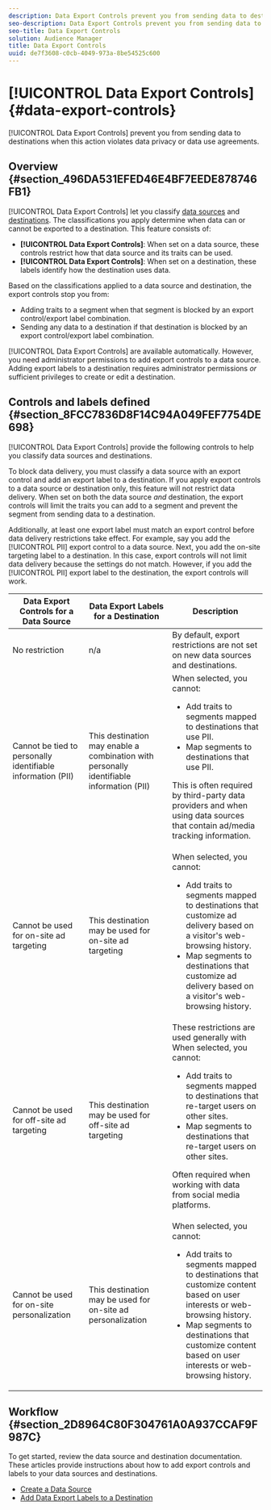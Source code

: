 ```yaml
---
description: Data Export Controls prevent you from sending data to destinations when this action violates data privacy or data use agreements.
seo-description: Data Export Controls prevent you from sending data to destinations when this action violates data privacy or data use agreements.
seo-title: Data Export Controls
solution: Audience Manager
title: Data Export Controls
uuid: de7f3608-c0cb-4049-973a-8be54525c600
---
```


# [!UICONTROL Data Export Controls] {#data-export-controls}

[!UICONTROL Data Export Controls] prevent you from sending data to destinations when this action violates data privacy or data use agreements.

## Overview {#section_496DA531EFED46E4BF7EEDE878746FB1}

[!UICONTROL Data Export Controls] let you classify [data sources](../features/datasources-list-and-settings.md#data-sources-list-and-settings) and [destinations](../features/destinations/destinations.md#concept_5BDA346C376C4B719EA394108AB2735A). The classifications you apply determine when data can or cannot be exported to a destination. This feature consists of:

* **[!UICONTROL Data Export Controls]**: When set on a data source, these controls restrict how that data source and its traits can be used.
* **[!UICONTROL Data Export Controls]**: When set on a destination, these labels identify how the destination uses data.

Based on the classifications applied to a data source and destination, the export controls stop you from:

* Adding traits to a segment when that segment is blocked by an export control/export label combination.
* Sending any data to a destination if that destination is blocked by an export control/export label combination.

[!UICONTROL Data Export Controls] are available automatically. However, you need administrator permissions to add export controls to a data source. Adding export labels to a destination requires administrator permissions *or* sufficient privileges to create or edit a destination.

## Controls and labels defined {#section_8FCC7836D8F14C94A049FEF7754DE698}

[!UICONTROL Data Export Controls] provide the following controls to help you classify data sources and destinations.

To block data delivery, you must classify a data source with an export control and add an export label to a destination. If you apply export controls to a data source or destination only, this feature will not restrict data delivery. When set on both the data source *and* destination, the export controls will limit the traits you can add to a segment and prevent the segment from sending data to a destination.

Additionally, at least one export label must match an export control before data delivery restrictions take effect. For example, say you add the [!UICONTROL PII] export control to a data source. Next, you add the on-site targeting label to a destination. In this case, export controls will not limit data delivery because the settings do not match. However, if you add the [!UICONTROL PII] export label to the destination, the export controls will work.

<table id="table_7D1F0270B5604A82B96A13CC49C937C0"> 
 <thead> 
  <tr> 
   <th colname="col1" class="entry"> Data Export Controls for a Data Source </th> 
   <th colname="col2" class="entry"> Data Export Labels for a Destination </th> 
   <th colname="col3" class="entry"> Description </th> 
  </tr> 
 </thead>
 <tbody> 
  <tr> 
   <td colname="col1"> <span class="uicontrol"> No restriction</span> </td> 
   <td colname="col2"> n/a </td> 
   <td colname="col3"> By default, export restrictions are not set on new data sources and destinations. </td> 
  </tr> 
  <tr> 
   <td colname="col1"> <span class="uicontrol"> Cannot be tied to personally identifiable information</span> (PII) </td> 
   <td colname="col2"> <span class="uicontrol"> This destination may enable a combination with personally identifiable information (PII)</span> </td> 
   <td colname="col3">When selected, you cannot: 
    <ul id="ul_0D5A4D0373374217A4BACDFC3BB2F79D"> 
     <li id="li_C32FC26C6E814412A1C73B840E81BB68">Add traits to segments mapped to destinations that use PII. </li> 
     <li id="li_BF4FD10807AF4E109CEA22FBD3F6F9B3">Map segments to destinations that use PII. </li> 
    </ul> <p>This is often required by third-party data providers and when using data sources that contain ad/media tracking information. </p> </td> 
  </tr> 
  <tr> 
   <td colname="col1"> <span class="uicontrol"> Cannot be used for on-site ad targeting</span> </td> 
   <td colname="col2"> <span class="uicontrol"> This destination may be used for on-site ad targeting</span> </td> 
   <td colname="col3">When selected, you cannot: 
    <ul id="ul_5B17972E7E0C424A833AD540DFF3CBF2"> 
     <li id="li_05810CEAC8CB4616BB2D52DDDADA84A8">Add traits to segments mapped to destinations that customize ad delivery based on a visitor's web-browsing history. </li> 
     <li id="li_B2C3479ECEA74F49B9A2CFDDEE128DF3">Map segments to destinations that customize ad delivery based on a visitor's web-browsing history. </li> 
    </ul> </td> 
  </tr> 
  <tr> 
   <td colname="col1"> <span class="uicontrol"> Cannot be used for off-site ad targeting</span> </td> 
   <td colname="col2"> <span class="uicontrol"> This destination may be used for off-site ad targeting</span> </td> 
   <td colname="col3">These restrictions are used generally with When selected, you cannot: 
    <ul id="ul_B9352FF5282C481BA3A24C581217A156"> 
     <li id="li_0F89583A603D4CD8804724954CFD52C6">Add traits to segments mapped to destinations that re-target users on other sites. </li> 
     <li id="li_ABDD8BEDE9AF411695C7BDF9AE522BA7">Map segments to destinations that re-target users on other sites. </li> 
    </ul> <p>Often required when working with data from social media platforms. </p> </td> 
  </tr> 
  <tr> 
   <td colname="col1"> <span class="uicontrol"> Cannot be used for on-site personalization</span> </td> 
   <td colname="col2"> <span class="uicontrol"> This destination may be used for on-site ad personalization</span> </td> 
   <td colname="col3">When selected, you cannot: 
    <ul id="ul_3360EB209E07402A863F0E7473B99D3F"> 
     <li id="li_88B3842B67E040EB9DC0BBEB8E5EC251">Add traits to segments mapped to destinations that customize content based on user interests or web-browsing history. </li> 
     <li id="li_6506254CCE6546039A3D82B60368C8B4">Map segments to destinations that customize content based on user interests or web-browsing history. </li> 
    </ul> </td> 
  </tr> 
 </tbody> 
</table>

## Workflow {#section_2D8964C80F304761A0A937CCAF9F987C}

To get started, review the data source and destination documentation. These articles provide instructions about how to add export controls and labels to your data sources and destinations.

* [Create a Data Source](../features/manage-datasources.md#concept_3B7696B3EC77416492D3B99EBD79EA44) 
* [Add Data Export Labels to a Destination](../features/destinations/manage-destinations.md#task_A4BA30472E6F4687AC3F1B33F51909D9)